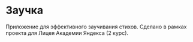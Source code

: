 # Заучка
Приложение для эффективного заучивания стихов.
Сделано в рамках проекта для Лицея Академии Яндекса (2 курс).
